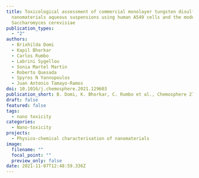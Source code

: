 ```yaml
---
title: Toxicological assessment of commercial monolayer tungsten disulfide
  nanomaterials aqueous suspensions using human A549 cells and the model fungus
  Saccharomyces cerevisiae
publication_types:
  - "2"
authors:
  - Brixhilda Domi
  - Kapil Bhorkar
  - Carlos Rumbo
  - Labrini Sygellou
  - Sonia Martel Martin
  - Roberto Quesada
  - Spyros N Yannopoulos
  - Juan Antonio Tamayo-Ramos
doi: 10.1016/j.chemosphere.2021.129603
publication_short: B. Domi, K. Bhorkar, C. Rumbo et al., Chemosphere 272 (2021) 1296032
draft: false
featured: false
tags:
  - nano toxicity
categories:
  - Nano-toxicity
projects:
  - Physico-chemical characterisation of nanomaterials
image:
  filename: ""
  focal_point: ""
  preview_only: false
date: 2021-11-07T12:48:59.336Z
---
```

